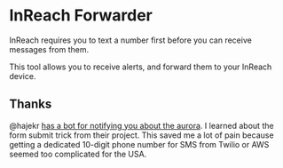 # InReach Forwarder

InReach requires you to text a number first before you can receive messages from them.

This tool allows you to receive alerts, and forward them to your InReach device.

## Thanks
@hajekr [has a bot for notifying you about the aurora](https://github.com/hajekr/aurora-forecast/blob/main/notify-aurora.py). I learned about the form submit trick from their project. This saved me a lot of pain because getting a dedicated 10-digit phone number for SMS from Twilio or AWS seemed too complicated for the USA.